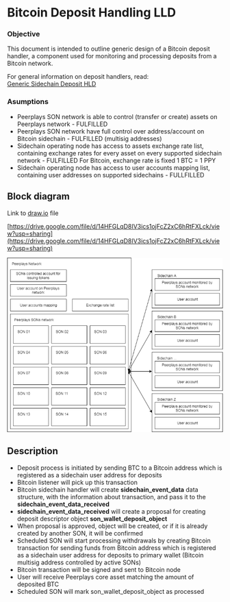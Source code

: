 # Bitcoin Deposit Handling LLD

### Objective

This document is intended to outline generic design of a Bitcoin deposit handler, a component used for monitoring and processing deposits from a Bitcoin network.

For general information on deposit handlers, read:  
[Generic Sidechain Deposit HLD](file:///C:/wiki/spaces/PIX/pages/351961138/Generic+Sidechain+Deposit+HLD)

### Asumptions

* Peerplays SON network is able to control \(transfer or create\) assets on Peerplays network - FULFILLED
* Peerplays SON network have full control over address/account on Bitcoin sidechain - FULFILLED \(multisig addresses\)
* Sidechain operating node has access to assets exchange rate list, containing exchange rates for every asset on every supported sidechain network - FULFILLED For Bitcoin, exchange rate is fixed 1 BTC = 1 PPY
* Sidechain operating node has access to user accounts mapping list, containing user addresses on supported sidechains - FULLFILLED

## Block diagram

Link to [draw.io](http://draw.io/) file

[https://drive.google.com/file/d/14HFGLqD8IV3ics1ojFcZ2xC6hRtFXLck/view?usp=sharing](https://drive.google.com/file/d/14HFGLqD8IV3ics1ojFcZ2xC6hRtFXLck/view?usp=sharing)

![C:\77aab932eab11fe57891536a9f9d201a](../../.gitbook/assets/0%20%286%29.png)

## Description

* Deposit process is initiated by sending BTC to a Bitcoin address which is registered as a sidechain user address for deposits
* Bitcoin listener will pick up this transaction
* Bitcoin sidechain handler will create **sidechain\_event\_data** data structure, with the information about transaction, and pass it to the **sidechain\_event\_data\_received**
* **sidechain\_event\_data\_received** will create a proposal for creating deposit descriptor object **son\_wallet\_deposit\_object**
* When proposal is approved, object will be created, or if it is already created by another SON, it will be confirmed
* Scheduled SON will start processing withdrawals by creating Bitcoin transaction for sending funds from Bitcoin address which is registered as a sidechain user address for deposits to primary wallet \(Bitcoin multisig address controlled by active SONs\)
* Bitcoin transaction will be signed and sent to Bitcoin node
* User will receive Peerplays core asset matching the amount of deposited BTC
* Scheduled SON will mark son\_wallet\_deposit\_object as processed


